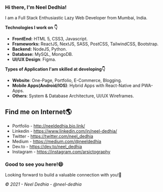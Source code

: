 ### Hi there, I'm Neel Dedhia!

I am a Full Stack Enthusiastic Lazy Web Developer from Mumbai, India.

**Technologies I work on 👇**
- **FrontEnd:** HTML 5, CSS3, Javascript.
- **Frameworks:** ReactJS, NextJS, SASS, PostCSS, TailwindCSS, Bootstrap.
- **Backend:** NodeJS, Python.
- **Database:** MySQL, MongoDB.
- **UI/UX Design**: Figma.

**Types of Application I'am skilled at developing👇**
- **Website**: One-Page, Portfolio, E-Commerce, Blogging.
- **Mobile Apps(Android/IOS)**: Hybrid Apps with React-Native and PWA-Apps.
- **Others**: System & Database Architecture, UI/UX Wireframes.

## Find me on Internet🌎
- Portfolio - http://neeldedhia.bio.link/
- Linkedin - https://www.linkedin.com/in/neel-dedhia/
- Twitter - https://twitter.com/neel_dedhia
- Medium - https://medium.com/@neeldedhia
- Dev.to - https://dev.to/neel_dedhia
- Instagram - https://instagram.com/arsictography

### Good to see you here!😄

Looking forward to build a valuable connection with you!🤝

*© 2021 - Neel Dedhia - @neel-dedhia*

